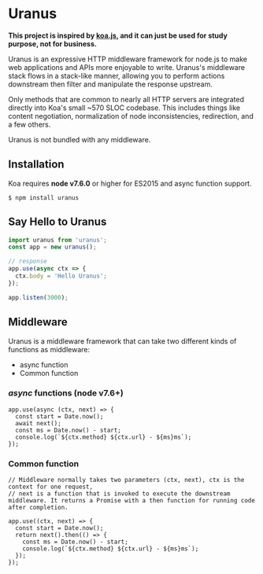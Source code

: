 # Uranus

**This project is inspired by [koa.js](<https://github.com/koajs/koa>), and it can just be used for study purpose, not for business.**

Uranus is an expressive HTTP middleware framework for node.js to make web applications and APIs more enjoyable to write. Uranus's middleware stack flows in a stack-like manner, allowing you to perform actions downstream then filter and manipulate the response upstream.

Only methods that are common to nearly all HTTP servers are integrated directly into Koa's small ~570 SLOC codebase. This includes things like content negotiation, normalization of node inconsistencies, redirection, and a few others.

Uranus is not bundled with any middleware.

## Installation

Koa requires **node v7.6.0** or higher for ES2015 and async function support.

```
$ npm install uranus
```

## Say Hello to Uranus

```typescript
import uranus from 'uranus';
const app = new uranus();

// response
app.use(async ctx => {
  ctx.body = 'Hello Uranus';
});

app.listen(3000);
```

## Middleware

Uranus is a middleware framework that can take two different kinds of functions as middleware:

* async function
* Common function

### *async* functions (node v7.6+)

```
app.use(async (ctx, next) => {
  const start = Date.now();
  await next();
  const ms = Date.now() - start;
  console.log(`${ctx.method} ${ctx.url} - ${ms}ms`);
});
```

### Common function

```
// Middleware normally takes two parameters (ctx, next), ctx is the context for one request,
// next is a function that is invoked to execute the downstream middleware. It returns a Promise with a then function for running code after completion.

app.use((ctx, next) => {
  const start = Date.now();
  return next().then(() => {
    const ms = Date.now() - start;
    console.log(`${ctx.method} ${ctx.url} - ${ms}ms`);
  });
});
```